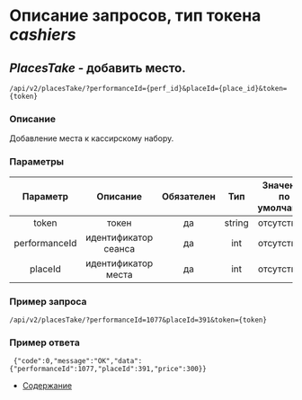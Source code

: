 Описание запросов, тип токена _cashiers_
================================

_PlacesTake_ - добавить место.
------------------------------------
`/api/v2/placesTake/?performanceId={perf_id}&placeId={place_id}&token={token}`

### Описание
Добавление места к кассирскому набору.

### Параметры
| Параметр 	|        Описание       	| Обязателен 	|   Тип  	| Значение по умолчанию 	|
|:--------:	|:---------------------:	|:----------:	|:------:	|:---------------------:	|
|   token  	|         токен         	|     да     	| string 	|      отсутствует      	|
|  performanceId 	| идентификатор сеанса |     да     	|   int  	|      отсутствует      	|
|  placeId 	| идентификатор места |     да     	|   int  	|      отсутствует      	|

### Пример запроса
`/api/v2/placesTake/?performanceId=1077&placeId=391&token={token}`

### Пример ответа
```
 {"code":0,"message":"OK","data":{"performanceId":1077,"placeId":391,"price":300}}
```

* [Содержание](../index)